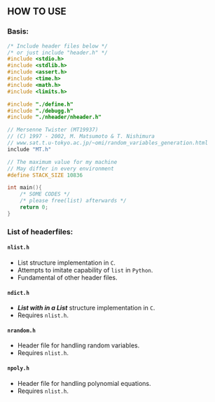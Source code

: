 ## HOW TO USE

### Basis:
```C
/* Include header files below */
/* or just include "header.h" */
#include <stdio.h>
#include <stdlib.h>
#include <assert.h>
#include <time.h>
#include <math.h>
#include <limits.h>

#include "./define.h"
#include "./debugg.h"
#include "./nheader/nheader.h"

// Mersenne Twister (MT19937)
// (C) 1997 - 2002, M. Matsumoto & T. Nishimura
// www.sat.t.u-tokyo.ac.jp/~omi/random_variables_generation.html
include "MT.h"

// The maximum value for my machine
// May differ in every environment
#define STACK_SIZE 10836

int main(){
	/* SOME CODES */
	/* please free(list) afterwards */
	return 0;
}
```

### List of headerfiles:

#### `nlist.h`

- List structure implementation in `C`. 
- Attempts to imitate capability of `list` in `Python`.
- Fundamental of other header files.

#### `ndict.h`

- ___List with in a List___ structure implementation in `C`. 
- Requires `nlist.h`.

#### `nrandom.h`

- Header file for handling random variables.
- Requires `nlist.h`.

#### `npoly.h`

- Header file for handling polynomial equations.
- Requires `nlist.h`.
